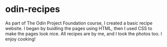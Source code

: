 # odin-recipes
As part of The Odin Project Foundation course, I created a basic recipe website. I began by buidling the pages using HTML, then I used CSS to make the pages look nice. All recipes are by me, and I took the photos too. I enjoy cooking!